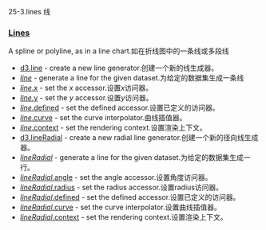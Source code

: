 25-3.lines 线

### [](https://github.com/d3/d3/blob/main/API.md#lines)[Lines](https://github.com/d3/d3-shape/blob/v3.0.1/README.md#lines)

A spline or polyline, as in a line chart.如在折线图中的一条线或多段线

-   [d3.line](https://github.com/d3/d3-shape/blob/v3.0.1/README.md#line) - create a new line generator.创建一个新的线生成器。
-   [*line*](https://github.com/d3/d3-shape/blob/v3.0.1/README.md#_line) - generate a line for the given dataset.为给定的数据集生成一条线
-   [*line*.x](https://github.com/d3/d3-shape/blob/v3.0.1/README.md#line_x) - set the *x* accessor.设置*x*访问器。
-   [*line*.y](https://github.com/d3/d3-shape/blob/v3.0.1/README.md#line_y) - set the *y* accessor.设置*y*访问器。
-   [*line*.defined](https://github.com/d3/d3-shape/blob/v3.0.1/README.md#line_defined) - set the defined accessor.设置已定义的访问器。
-   [*line*.curve](https://github.com/d3/d3-shape/blob/v3.0.1/README.md#line_curve) - set the curve interpolator.曲线插值器。
-   [*line*.context](https://github.com/d3/d3-shape/blob/v3.0.1/README.md#line_context) - set the rendering context.设置渲染上下文。
-   [d3.lineRadial](https://github.com/d3/d3-shape/blob/v3.0.1/README.md#lineRadial) - create a new radial line generator.创建一个新的径向线生成器。
-   [*lineRadial*](https://github.com/d3/d3-shape/blob/v3.0.1/README.md#_lineRadial) - generate a line for the given dataset.为给定的数据集生成一行。
-   [*lineRadial*.angle](https://github.com/d3/d3-shape/blob/v3.0.1/README.md#lineRadial_angle) - set the angle accessor.设置角度访问器。
-   [*lineRadial*.radius](https://github.com/d3/d3-shape/blob/v3.0.1/README.md#lineRadial_radius) - set the radius accessor.设置radius访问器。
-   [*lineRadial*.defined](https://github.com/d3/d3-shape/blob/v3.0.1/README.md#lineRadial_defined) - set the defined accessor.设置已定义的访问器。
-   [*lineRadial*.curve](https://github.com/d3/d3-shape/blob/v3.0.1/README.md#lineRadial_curve) - set the curve interpolator.设置曲线插值器。
-   [*lineRadial*.context](https://github.com/d3/d3-shape/blob/v3.0.1/README.md#lineRadial_context) - set the rendering context.设置渲染上下文。